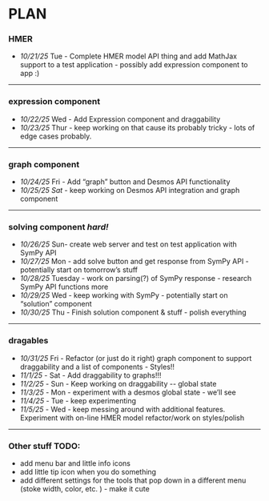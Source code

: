 # PLAN

### HMER

- _10/21/25_ Tue - Complete HMER model API thing and add MathJax support to a test application - possibly add expression component to app :)

---

### expression component

- _10/22/25_ Wed - Add Expression component and draggability
- _10/23/25_ Thur - keep working on that cause its probably tricky - lots of edge cases probably.

---

### graph component

- _10/24/25_ Fri - Add “graph” button and Desmos API functionality
- _10/25/25 Sat_ - keep working on Desmos API integration and graph component

---

### solving component _hard!_

- _10/26/25_ Sun- create web server and test on test application with SymPy API
- _10/27/25_ Mon - add solve button and get response from SymPy API - potentially start on tomorrow’s stuff
- _10/28/25_ Tuesday - work on parsing(?) of SymPy response - research SymPy API functions more
- _10/29/25_ Wed - keep working with SymPy - potentially start on “solution” component
- _10/30/25_ Thu - Finish solution component & stuff - polish everything

---

### dragables

- _10/31/25_ Fri - Refactor (or just do it right) graph component to support draggability and a list of components - Styles!!
- _11/1/25_ - Sat - Add draggability to graphs!!!
- _11/2/25_ - Sun - Keep working on draggability
  -- global state
- _11/3/25_ - Mon - experiment with a desmos global state - we’ll see
- _11/4/25_ - Tue - keep experimenting
- _11/5/25_ - Wed - keep messing around with additional features. Experiment with on-line HMER model
  refactor/work on styles/polish

---

### Other stuff TODO:

- add menu bar and little info icons
- add little tip icon when you do something
- add different settings for the tools that pop down in a different menu (stoke width, color, etc. ) - make it cute
